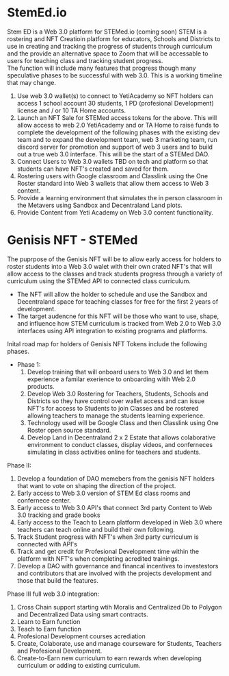 # StemEd.io
Stem ED is a Web 3.0 platform for STEMed.io (coming soon) STEM is a rostering and NFT Creatioin platform for educators, Schools and Districts to use in creating and tracking the progress of students through curriculum and the provide an alternative space to Zoom that will be accessable to users for teaching class and tracking student progress.  
The function will include many features that progress though many speculative phases to be successful with web 3.0. This is a working timeline that may change. 
1. Use web 3.0 wallet(s) to connect to YetiAcademy so NFT holders can access 1 school account 30 students, 1 PD (profesional Development) license and / or 10 TA Home accounts. 
2. Launch an NFT Sale for STEMed access tokens for the above.  This will allow access to web 2.0 YetiAcademy and or TA Home to raise funds to complete the development of the following phases with the existing dev team and to expand the development team, web 3 marketing team, run discord server for promotion and support of web 3 users and to build out a true web 3.0 interface. This will be the start of a STEMed DAO. 
3. Connect Users to Web 3.0 wallets TBD on tech and platform so that students can have NFT's created and saved for them. 
4. Rostering  users with Google classroom and Classlink using the One Roster standard into Web 3 wallets that allow them access to Web 3 content.
5. Provide a learning environment that simulates the in person classroom in the Metavers using Sandbox and Decentraland Land plots. 
6. Provide Content from Yeti Academy on Web 3.0 content functionality. 

# Genisis NFT - STEMed 
The puprpose of the Genisis NFT will be to allow early access for holders to roster students into a Web 3.0 walet with their own crated NFT's that will allow access to the classes and track students progress through a variety of curriculum using the STEMed API to connected class curriculum.   
- The NFT will allow the holder to schedule and use the Sandbox and Decentraland space for teaching classes for free for the first 2 years of development. 
- The target audencne for this NFT will be those who want to use, shape, and influence how STEM curriculum is tracked from Web 2.0 to Web 3.0 interfaces using API integration to existing programs and platforms. 
 

Inital road map for holders of Genisis NFT Tokens include the following phases. 
- Phase 1: 
  1. Develop training that will onboard users to Web 3.0 and let them experience a familar exerience to onboarding witih Web 2.0 products. 
  2. Develop Web 3.0 Rostering for Teachers, Students, Schools and Districts so they have control over wallet access and can issue NFT's for access to Students to join Classes and be rostered allowing teachers to manage the students learning experience.  
  3. Technology used will be Google Class and then Classlink using One Roster open source standard. 
  4. Develop Land in Decentraland 2 x 2 Estate that allows colaborative environment to conduct classes, display videos, and conferneces simulating in class activities online for teachers and students. 
  

Phase II: 
1. Develop a foundation of DAO memebers from the genisis NFT holders that want to vote on shaping the direction of the project. 
2. Early access to Web 3.0 version of STEM Ed class rooms and confernece center. 
3. Early access to Web 3.0 API's that connect 3rd party Content to Web 3.0 tracking and grade books
5. Early access to the Teach to Learn platform developed in Web 3.0 where teachers can teach online and build their own following. 
5. Track Student progress with NFT's when 3rd party curriculum is connected with API's
6. Track and get credit for Profesional Development time within the platform with NFT's when completing acredited trainings. 
7. Develop a DAO with governance and financal incentives to investestors and contributors that are involved with the projects development and those that build the features. 

Phase III full web 3.0 integration: 
1. Cross Chain support starting wtih Moralis and Centralized Db to Polygon and Decentralized Data using smart contracts. 
2. Learn to Earn function 
3. Teach to Earn function
4. Profesional Development courses acrediation
5. Create, Colaborate, use and manage courseware for Students, Teachers and Profesional Development. 
6. Create-to-Earn new curriculum to earn rewards when developing curriculum or adding to existing curriculum. 
